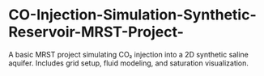 # CO-Injection-Simulation-Synthetic-Reservoir-MRST-Project-
A basic MRST project simulating CO₂ injection into a 2D synthetic saline aquifer. Includes grid setup, fluid modeling, and saturation visualization.
